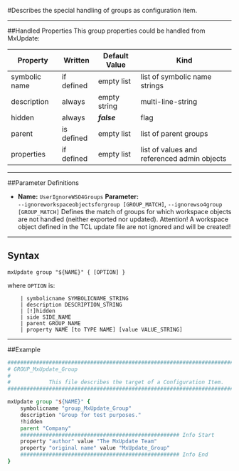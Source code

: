 <!--
 *
 *  This file is part of MxUpdate <http://www.mxupdate.org>.
 *
 *  MxUpdate is a deployment tool for a PLM platform to handle
 *  administration objects as single update files (configuration item).
 *
 *  Copyright (C) 2008-2016 The MxUpdate Team
 *
 *  The Manual of MxUpdate is licensed under a CC BY-NC-SA 4.0 license
 *  (Creative Commons Attribution-NonCommercial-ShareAlike 4.0 
 *  International 4.0 license).
 *
 *  You should have received a copy of the license along with this
 *  work. If not, see <http://creativecommons.org/licenses/by-nc-sa/4.0/>.
 *
-->

#Describes the special handling of groups as configuration item.

----
##Handled Properties
This group properties could be handled from MxUpdate:

Property      | Written    | Default Value | Kind
--------------|------------|---------------|----
symbolic name | if defined | empty list    | list of symbolic name strings
description   | always     | empty string  | multi-line-string
hidden        | always     | ***false***   | flag
parent        | is defined | empty list    | list of parent groups
properties    | if defined | empty list    | list of values and referenced admin objects


----
##Parameter Definitions
*   **Name:** `UserIgnoreWSO4Groups`
    **Parameter:** `‑‑ignoreworkspaceobjectsforgroup [GROUP_MATCH]`, `‑‑ignorewso4group [GROUP_MATCH]`
    Defines the match of groups for which workspace objects are not handled (neither exported nor updated).
    Attention! A workspace object defined in the TCL update file are not ignored and will be created!

----
## Syntax
```
mxUpdate group "${NAME}" { [OPTION] }
```
where `OPTION` is:
```
    | symbolicname SYMBOLICNAME_STRING
    | description DESCRIPTION_STRING
    | [!]hidden
    | side SIDE_NAME
    | parent GROUP_NAME
    | property NAME [to TYPE NAME] [value VALUE_STRING]
```

----
##Example
```tcl
################################################################################
# GROUP_MxUpdate_Group
#
#            This file describes the target of a Configuration Item.
################################################################################

mxUpdate group "${NAME}" {
    symbolicname "group_MxUpdate_Group"
    description "Group for test purposes."
    !hidden
    parent "Company"
    ################################################## Info Start
    property "author" value "The MxUpdate Team"
    property "original name" value "MxUpdate_Group"
    ################################################## Info End
}
```

